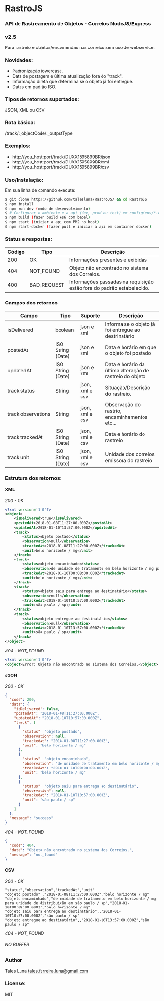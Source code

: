 # RastroJS

### API de Rastreamento de Objetos - Correios NodeJS/Express
### v2.5

Para rastreio e objetos/encomendas nos correios sem uso de webservice.


### Novidades:
- Padronização lowercase.
- Data de postagem e última atualização fora do "track".
- Informação direta que determina se o objeto já foi entregue.
- Datas em padrão ISO.

### Tipos de retornos suportados:
JSON, XML ou CSV

### Rota básica:
/track/:_objectCode/:_outputType

### Exemplos:
- http://you_host:port/track/DUXX1595899BR/json
- http://you_host:port/track/DUXX1595899BR/xml
- http://you_host:port/track/DUXX1595899BR/csv

### Uso/Instalação:

Em sua linha de comando execute:
```sh
$ git clone https://github.com/talesluna/RastroJS/ && cd RastroJS
$ npm install
$ npm run dev (modo de desenvolvimento)
$ # Configurar o ambiente e a api (dev, prod ou test) em config/env/*.env.js
$ npm build (fazer build es6 com babel)
$ npm start (iniciar a api com PM2 no host)
$ npm start-docker (fazer pull e iniciar a api em container docker)
```

### Status e respostas:

|Código|Tipo|Descrição|
|---|---|---|
|200|OK|Informações presentes e exibidas
|404|NOT_FOUND|Objeto não encontrado no sistema dos Correios.
|400|BAD_REQUEST|Informações passadas na requisição estão fora do padrão estabelecido.


### Campos dos retornos
|Campo|Tipo|Suporte|Descrição
|---|---|---|---|
|isDelivered|boolean|json e xml|Informa se o objeto já foi entregue ao destrinatário
|postedAt|ISO String (Date)|json e xml|Data e horário em que o objeto foi postado
|updatedAt|ISO String (Date)|json e xml|Data e horário da última alteração de rastreio do objeto
|track.status|String|json, xml e csv|Situação/Descrição do rastreio.
|track.observations|String|json, xml e csv|Observação do rastrio, encaminhamentos etc...
|track.trackedAt|ISO String (Date)|json, xml e csv|Data e horário do rastreio
|track.unit|ISO String (Date)|json, xml e csv|Unidade dos correios emissora do rastreio

### Estrutura dos retornos:

#### XML

*200 - OK*

```xml
<?xml version='1.0'?>
<object>
    <isDelivered>true</isDelivered>
    <postedAt>2018-01-08T11:27:00.000Z</postedAt>
    <updatedAt>2018-01-10T13:57:00.000Z</updatedAt>
    <track>
        <status>objeto postado</status>
        <observation>null</observation>
        <trackedAt>2018-01-08T11:27:00.000Z</trackedAt>
        <unit>belo horizonte / mg</unit>
    </track>
    <track>
        <status>objeto encaminhado</status>
        <observation>de unidade de tratamento em belo horizonte / mg para unidade de distribuição em são paulo / sp</observation>
        <trackedAt>2018-01-10T00:08:00.000Z</trackedAt>
        <unit>belo horizonte / mg</unit>
    </track>
    <track>
        <status>objeto saiu para entrega ao destinatário</status>
        <observation>null</observation>
        <trackedAt>2018-01-10T10:57:00.000Z</trackedAt>
        <unit>são paulo / sp</unit>
    </track>
    <track>
        <status>objeto entregue ao destinatário</status>
        <observation>null</observation>
        <trackedAt>2018-01-10T13:57:00.000Z</trackedAt>
        <unit>são paulo / sp</unit>
    </track>         
</object>
```

*404 - NOT_FOUND*

```xml
<?xml version='1.0'?>
<object>Error: Objeto não encontrado no sistema dos Correios.</object>
```


#### JSON

*200 - OK*
    
```json
{
  "code": 200,
  "data": {
    "isDelivered": false,
    "postedAt": "2018-01-08T11:27:00.000Z",
    "updatedAt": "2018-01-10T10:57:00.000Z",
    "track": [
      {
        "status": "objeto postado",
        "observation": null,
        "trackedAt": "2018-01-08T11:27:00.000Z",
        "unit": "belo horizonte / mg"
      },
      {
        "status": "objeto encaminhado",
        "observation": "de unidade de tratamento em belo horizonte / mg para unidade de distribuição em são paulo / sp",
        "trackedAt": "2018-01-10T00:08:00.000Z",
        "unit": "belo horizonte / mg"
      },
      {
        "status": "objeto saiu para entrega ao destinatário",
        "observation": null,
        "trackedAt": "2018-01-10T10:57:00.000Z",
        "unit": "são paulo / sp"
      }
    ]  
  },
  "message": "success"
}
```

*404 - NOT_FOUND*
```json
{
  "code": 404,
  "data": "Objeto não encontrado no sistema dos Correios.",
  "message": "not_found"
}
```


#### CSV
*200 - OK*
```CSV
"status","observation","trackedAt","unit"
"objeto postado",,"2018-01-08T11:27:00.000Z","belo horizonte / mg"
"objeto encaminhado","de unidade de tratamento em belo horizonte / mg para unidade de distribuição em são paulo / sp","2018-01-10T00:08:00.000Z","belo horizonte / mg"
"objeto saiu para entrega ao destinatário",,"2018-01-10T10:57:00.000Z","são paulo / sp"
"objeto entregue ao destinatário",,"2018-01-10T13:57:00.000Z","são paulo / sp"
```
       
*404 - NOT_FOUND*
###### NO BUFFER

### Author
Tales Luna <tales.ferreira.luna@gmail.com>
    
### License:
MIT

